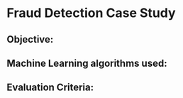 # Fraud Detection Case Study

## Objective:

## Machine Learning algorithms used:

## Evaluation Criteria:


